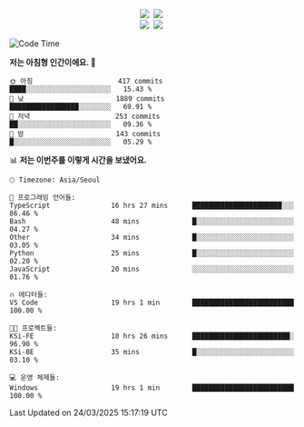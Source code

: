 
<p align="center">
<img src="https://img.shields.io/badge/java-007396?style=flat-square&logo=java&logoColor=white">&nbsp 
<img src="https://img.shields.io/badge/Python-3766AB?style=flat-square&logo=Python&logoColor=white"/></a>&nbsp<br>
<img src="https://img.shields.io/badge/Spring-F0F0F0?style=flat-square&logo=spring&logoColor='#6DB33F'">&nbsp 
<img src="https://img.shields.io/badge/Spring Security-F0F0F0?style=flat-square&logo=springsecurity&logoColor='#6DB33F'">&nbsp 

<!--START_SECTION:waka-->
![Code Time](http://img.shields.io/badge/Code%20Time-40%20hrs%2038%20mins-blue)

**저는 아침형 인간이에요. 🐤** 

```text
🌞 아침                     417 commits         ████░░░░░░░░░░░░░░░░░░░░░   15.43 % 
🌆 낮　                     1889 commits        █████████████████░░░░░░░░   69.91 % 
🌃 저녁                     253 commits         ██░░░░░░░░░░░░░░░░░░░░░░░   09.36 % 
🌙 밤　                     143 commits         █░░░░░░░░░░░░░░░░░░░░░░░░   05.29 % 
```


📊 **저는 이번주를 이렇게 시간을 보냈어요.** 

```text
🕑︎ Timezone: Asia/Seoul

💬 프로그래밍 언어들: 
TypeScript               16 hrs 27 mins      ██████████████████████░░░   86.46 % 
Bash                     48 mins             █░░░░░░░░░░░░░░░░░░░░░░░░   04.27 % 
Other                    34 mins             █░░░░░░░░░░░░░░░░░░░░░░░░   03.05 % 
Python                   25 mins             █░░░░░░░░░░░░░░░░░░░░░░░░   02.20 % 
JavaScript               20 mins             ░░░░░░░░░░░░░░░░░░░░░░░░░   01.76 % 

🔥 에디터들: 
VS Code                  19 hrs 1 min        █████████████████████████   100.00 % 

🐱‍💻 프로젝트들: 
KSi-FE                   18 hrs 26 mins      ████████████████████████░   96.90 % 
KSi-BE                   35 mins             █░░░░░░░░░░░░░░░░░░░░░░░░   03.10 % 

💻 운영 체제들: 
Windows                  19 hrs 1 min        █████████████████████████   100.00 % 
```


 Last Updated on 24/03/2025 15:17:19 UTC
<!--END_SECTION:waka-->

<!-- ![Anurag's GitHub stats](https://github-readme-stats.vercel.app/api?username=bodol4748&show_icons=true&theme=radical) -->
<!--
**bodol4748/bodol4748** is a ✨ _special_ ✨ repository because its `README.md` (this file) appears on your GitHub profile.

Here are some ideas to get you started:

- 🔭 I’m currently working on ...
- 🌱 I’m currently learning ...
- 👯 I’m looking to collaborate on ...
- 🤔 I’m looking for help with ...
- 💬 Ask me about ...
- 📫 How to reach me: ...
- 😄 Pronouns: ...
- ⚡ Fun fact: ...
-->
